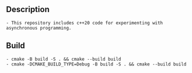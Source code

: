 ## Description

    - This repository includes c++20 code for experimenting with asynchronous programming.

## Build

    - cmake -B build -S . && cmake --build build
    - cmake -DCMAKE_BUILD_TYPE=Debug -B build -S . && cmake --build build
